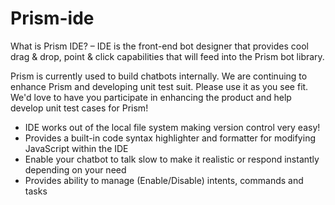 # Prism-ide
What is Prism IDE? – IDE is the front-end bot designer that provides cool drag & drop, point & click capabilities that will feed into the Prism bot library.

Prism is currently used to build chatbots internally. We are continuing to enhance Prism and developing unit test suit. Please use it as you see fit. We'd love to have you participate in enhancing the product and help develop unit test cases for Prism!

-	IDE works out of the local file system making version control very easy!
-	Provides a built-in code syntax highlighter and formatter for modifying JavaScript within the IDE
-	Enable your chatbot to talk slow to make it realistic or respond instantly depending on your need
-	Provides ability to manage (Enable/Disable) intents, commands and tasks
